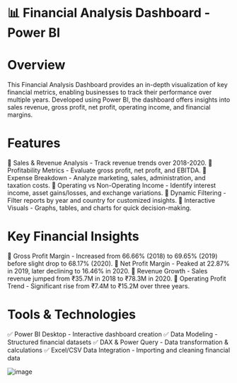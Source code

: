 # 📊 Financial Analysis Dashboard - Power BI


# Overview
This Financial Analysis Dashboard provides an in-depth visualization of key financial metrics, enabling businesses to track their performance over multiple years. Developed using Power BI, the dashboard offers insights into sales revenue, gross profit, net profit, operating income, and financial margins.

# Features
🔹 Sales & Revenue Analysis - Track revenue trends over 2018-2020.
🔹 Profitability Metrics - Evaluate gross profit, net profit, and EBITDA.
🔹 Expense Breakdown - Analyze marketing, sales, administration, and taxation costs.
🔹 Operating vs Non-Operating Income - Identify interest income, asset gains/losses, and exchange variations.
🔹 Dynamic Filtering - Filter reports by year and country for customized insights.
🔹 Interactive Visuals - Graphs, tables, and charts for quick decision-making.

# Key Financial Insights
📌 Gross Profit Margin - Increased from 66.66% (2018) to 69.65% (2019) before slight drop to 68.17% (2020).
📌 Net Profit Margin - Peaked at 22.87% in 2019, later declining to 16.46% in 2020.
📌 Revenue Growth - Sales revenue jumped from ₹35.7M in 2018 to ₹78.3M in 2020.
📌 Operating Profit Trend - Significant rise from ₹7.4M to ₹15.2M over three years.

# Tools & Technologies
✅ Power BI Desktop - Interactive dashboard creation
✅ Data Modeling - Structured financial datasets
✅ DAX & Power Query - Data transformation & calculations
✅ Excel/CSV Data Integration - Importing and cleaning financial data

![image](https://github.com/user-attachments/assets/f65ce7f2-f5eb-4d1c-8106-ff89f8e16a17)
